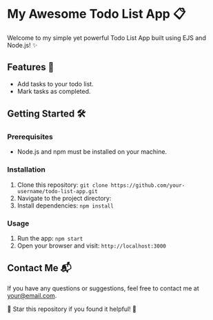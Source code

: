 # My Awesome Todo List App 📋

Welcome to my simple yet powerful Todo List App built using EJS and Node.js! ✨

## Features 🚀

- Add tasks to your todo list.
- Mark tasks as completed.

## Getting Started 🛠️

### Prerequisites

- Node.js and npm must be installed on your machine.

### Installation

1. Clone this repository: `git clone https://github.com/your-username/todo-list-app.git`
2. Navigate to the project directory:
3. Install dependencies: `npm install`

### Usage

1. Run the app: `npm start`
2. Open your browser and visit: `http://localhost:3000`


## Contact Me 📬

If you have any questions or suggestions, feel free to contact me at your@email.com.

🌟 Star this repository if you found it helpful! 🌟

